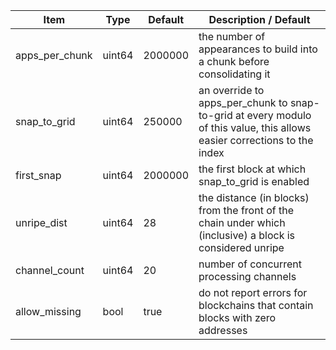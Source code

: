 | Item               | Type         | Default      | Description / Default |
| ------------------ | ------------ | ------------ | --------- |
| apps&lowbar;per&lowbar;chunk | uint64       | 2000000      | the number of appearances to build into a chunk before consolidating it |
| snap&lowbar;to&lowbar;grid | uint64       | 250000       | an override to apps_per_chunk to snap-to-grid at every modulo of this value, this allows easier corrections to the index |
| first&lowbar;snap  | uint64       | 2000000      | the first block at which snap_to_grid is enabled |
| unripe&lowbar;dist | uint64       | 28           | the distance (in blocks) from the front of the chain under which (inclusive) a block is considered unripe |
| channel&lowbar;count | uint64       | 20           | number of concurrent processing channels |
| allow&lowbar;missing | bool         | true         | do not report errors for blockchains that contain blocks with zero addresses |
